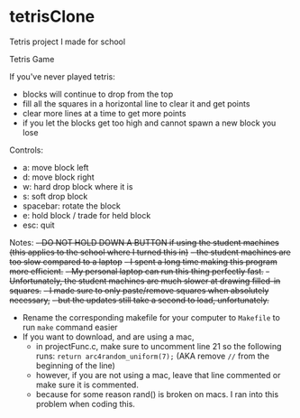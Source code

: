# tetrisClone
Tetris project I made for school

Tetris Game

If you've never played tetris:
- blocks will continue to drop from the top
- fill all the squares in a horizontal line to clear it and get points
- clear more lines at a time to get more points
- if you let the blocks get too high and cannot spawn a new block you lose

Controls:
- a: move block left
- d: move block right
- w: hard drop block where it is
- s: soft drop block
- spacebar: rotate the block
- e: hold block / trade for held block
- esc: quit

Notes:
~~- DO NOT HOLD DOWN A BUTTON if using the student machines (this applies to the school where I turned this in)~~
~~- the student machines are too slow compared to a laptop~~
~~- I spent a long time making this program more efficient.~~
~~- My personal laptop can run this thing perfectly fast.~~
~~- Unfortunately, the student machines are much slower at drawing filled-in squares.~~
~~- I made sure to only paste/remove squares when absolutely necessary,~~
~~- but the updates still take a second to load, unfortunately.~~
- Rename the corresponding makefile for your computer to `Makefile` to run `make` command easier
- If you want to download, and are using a mac,
    - in projectFunc.c, make sure to uncomment line 21 so the following runs:
      `return arc4random_uniform(7);`
      (AKA remove `//` from the beginning of the line)
    - however, if you are not using a mac, leave that line commented or make sure it is commented.
    - because for some reason rand() is broken on macs. I ran into this problem when coding this.
